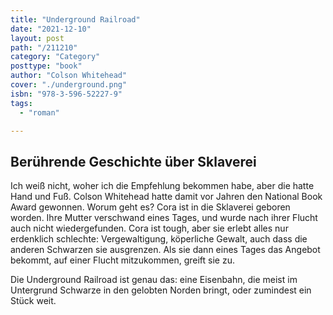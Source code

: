 ```yaml
---
title: "Underground Railroad"
date: "2021-12-10"
layout: post
path: "/211210"
category: "Category"
posttype: "book"
author: "Colson Whitehead"
cover: "./underground.png"
isbn: "978-3-596-52227-9"
tags:
  - "roman"

---
```

## Berührende Geschichte über Sklaverei

Ich weiß nicht, woher ich die Empfehlung bekommen habe, aber die hatte Hand und Fuß. Colson Whitehead hatte damit vor Jahren den National Book Award gewonnen. Worum geht es? Cora ist in die Sklaverei geboren worden. Ihre Mutter verschwand eines Tages, und wurde nach ihrer Flucht auch nicht wiedergefunden. Cora ist tough, aber sie erlebt alles nur erdenklich schlechte: Vergewaltigung, köperliche Gewalt, auch dass die anderen Schwarzen sie ausgrenzen. Als sie dann eines Tages das Angebot bekommt, auf einer Flucht mitzukommen, greift sie zu.

Die Underground Railroad ist genau das: eine Eisenbahn, die meist im Untergrund Schwarze in den gelobten Norden bringt, oder zumindest ein Stück weit. 
